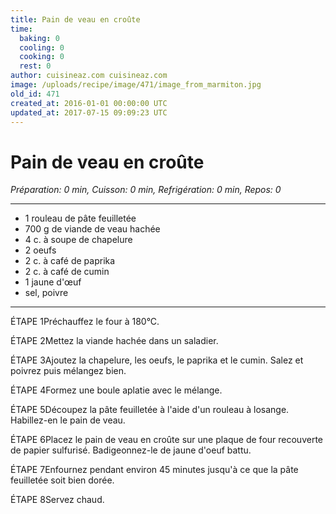 ```yaml
---
title: Pain de veau en croûte
time:
  baking: 0
  cooling: 0
  cooking: 0
  rest: 0
author: cuisineaz.com cuisineaz.com
image: /uploads/recipe/image/471/image_from_marmiton.jpg
old_id: 471
created_at: 2016-01-01 00:00:00 UTC
updated_at: 2017-07-15 09:09:23 UTC
---
```


# Pain de veau en croûte

*Préparation: 0 min, Cuisson: 0 min, Refrigération: 0 min, Repos: 0*

---

- 1 rouleau de pâte feuilletée
- 700 g de viande de veau hachée
- 4 c. à soupe de chapelure
- 2 oeufs
- 2 c. à café de paprika
- 2 c. à café de cumin
- 1 jaune d'œuf
- sel, poivre

---

ÉTAPE 1Préchauffez le four à 180°C.

ÉTAPE 2Mettez la viande hachée dans un saladier.

ÉTAPE 3Ajoutez la chapelure, les oeufs, le paprika et le cumin. Salez et poivrez puis mélangez bien.

ÉTAPE 4Formez une boule aplatie avec le mélange.

ÉTAPE 5Découpez la pâte feuilletée à l'aide d'un rouleau à losange. Habillez-en le pain de veau.

ÉTAPE 6Placez le pain de veau en croûte sur une plaque de four recouverte de papier sulfurisé. Badigeonnez-le de jaune d'oeuf battu.

ÉTAPE 7Enfournez pendant environ 45 minutes jusqu'à ce que la pâte feuilletée soit bien dorée.

ÉTAPE 8Servez chaud.
